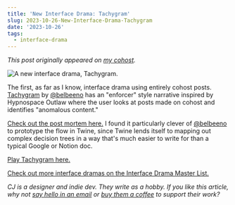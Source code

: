 ```yaml
---
title: 'New Interface Drama: Tachygram'
slug: 2023-10-26-New-Interface-Drama-Tachygram
date: '2023-10-26'
tags:
  - interface-drama
---
```


_This post originally appeared on [my cohost](https://cohost.org/illuminesce/post/3302622-new-interface-drama)._

![A new interface drama, Tachygram.](https://illuminesce.net/blog/posts/images/tachygram-full.png)

The first, as far as I know, interface drama using entirely cohost posts. [Tachygram](https://tachygram.belbeeno.com) by [@belbeeno](https://cohost.org/lee) has an "enforcer" style narrative inspired by Hypnospace Outlaw where the user looks at posts made on cohost and identifies "anomalous content."

[Check out the post mortem here.](https://cohost.org/lee/post/3282417-tachygram-explainer) I found it particularly clever of [@belbeeno](https://cohost.org/lee) to prototype the flow in Twine, since Twine lends itself to mapping out complex decision trees in a way that's much easier to write for than a typical Google or Notion doc.

[Play Tachygram here.](https://tachygram.belbeeno.com)

[Check out more interface dramas on the Interface Drama Master List.](https://illuminesce.net/interface-drama)

_CJ is a designer and indie dev. They write as a hobby. If you like this article, why not [say hello in an email](https://illuminesce.net/contact) or [buy them a coffee](https://ko-fi.com/studioterranova) to support their work?_
